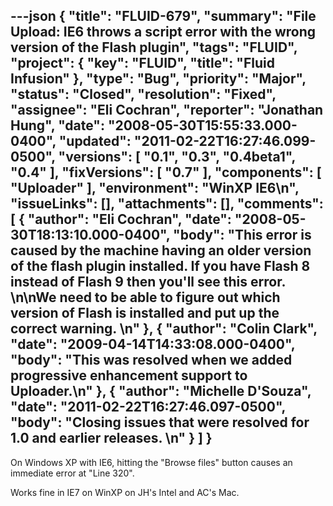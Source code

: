 ---json
{
  "title": "FLUID-679",
  "summary": "File Upload: IE6 throws a script error with the wrong version of the Flash plugin",
  "tags": "FLUID",
  "project": {
    "key": "FLUID",
    "title": "Fluid Infusion"
  },
  "type": "Bug",
  "priority": "Major",
  "status": "Closed",
  "resolution": "Fixed",
  "assignee": "Eli Cochran",
  "reporter": "Jonathan Hung",
  "date": "2008-05-30T15:55:33.000-0400",
  "updated": "2011-02-22T16:27:46.099-0500",
  "versions": [
    "0.1",
    "0.3",
    "0.4beta1",
    "0.4"
  ],
  "fixVersions": [
    "0.7"
  ],
  "components": [
    "Uploader"
  ],
  "environment": "WinXP IE6\n",
  "issueLinks": [],
  "attachments": [],
  "comments": [
    {
      "author": "Eli Cochran",
      "date": "2008-05-30T18:13:10.000-0400",
      "body": "This error is caused by the machine having an older version of the flash plugin installed. If you have Flash 8 instead of Flash 9 then you'll see this error.&#x20;\n\nWe need to be able to figure out which version of Flash is installed and put up the correct warning.&#x20;\n"
    },
    {
      "author": "Colin Clark",
      "date": "2009-04-14T14:33:08.000-0400",
      "body": "This was resolved when we added progressive enhancement support to Uploader.\n"
    },
    {
      "author": "Michelle D'Souza",
      "date": "2011-02-22T16:27:46.097-0500",
      "body": "Closing issues that were resolved for 1.0 and earlier releases.&#x20;\n"
    }
  ]
}
---
On Windows XP with IE6, hitting the "Browse files" button causes an immediate error at "Line 320".

Works fine in IE7 on WinXP on JH's Intel and AC's Mac.

        